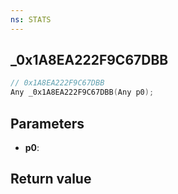 ```yaml
---
ns: STATS
---
```

## _0x1A8EA222F9C67DBB

```c
// 0x1A8EA222F9C67DBB
Any _0x1A8EA222F9C67DBB(Any p0);
```


## Parameters
* **p0**: 

## Return value
